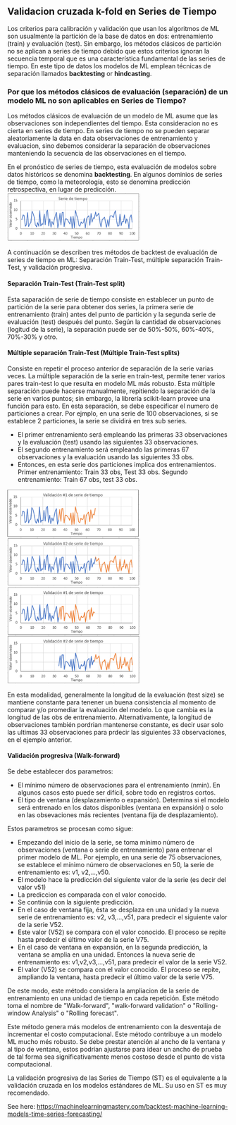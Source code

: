 ## Validacion cruzada k-fold en Series de Tiempo
Los criterios para calibración y validación que usan los algoritmos de ML son usualmente la partición de la base de datos en dos: entrenamiento (train) y evaluación (test). Sin embargo, los métodos clásicos de partición no se aplican a series de tiempo debido que estos criterios ignoran la secuencia temporal que es una característica fundamental de las series de tiempo. En este tipo de datos los modelos de ML emplean técnicas de separación llamados **backtesting** or **hindcasting**.

### Por que los métodos clásicos de evaluación (separación) de un modelo ML no son aplicables en Series de Tiempo?
Los métodos clásicos de evaluación de un modelo de ML asume que las observaciones son independientes del tiempo. Esta consideracion no es cierta en series de tiempo.
En series de tiempo no se pueden separar aleatoriamente la data en data observaciones de entrenamiento y evaluacion, sino debemos considerar la separación de observaciones manteniendo la secuencia de las observaciones en el tiempo.

En el pronóstico de series de tiempo, esta evaluación de modelos sobre datos históricos se denomina **backtesting**. En algunos dominios de series de tiempo, como la meteorología, esto se denomina predicción retrospectiva, en lugar de predicción.
<img src="img/serie_de_tiempo.png" width = "300">

A continuación se describen tres métodos de backtest de evaluación de series de tiempo en ML: Separación Train-Test, múltiple separación Train-Test, y validación progresiva.
#### Separación Train-Test (Train-Test split)
Esta saparación de serie de tiempo consiste en establecer un punto de partición de la serie para obtener dos series, la primera serie de entrenamiento (train) antes del punto de partición y la segunda serie de evaluación (test) después del punto. Según la cantidad de observaciones (logitud de la serie), la separación puede ser de 50%-50%, 60%-40%, 70%-30% y otro.
#### Múltiple separación Train-Test (Múltiple Train-Test splits)
Consiste en repetir el proceso anterior de separación de la serie varias veces. La múltiple separación de la serie en train-test, permite tener varios pares train-test lo que resulta en modelo ML más robusto.
Esta múltiple separación puede hacerse manualmente, repitiendo la separación de la serie en varios puntos; sin embargo, la librería scikit-learn provee una función para esto.
En esta separación, se debe especificar el numero de particiones a crear. Por ejmplo, en una serie de 100 observaciones, si se establece 2 particiones, la serie se dividirá en tres sub series. 
- El primer entrenamiento será empleando las primeras 33 observaciones y la evaluación (test) usando las siguientes 33 observaciones.
- El segundo entrenamiento será empleando las primeras 67 observaciones y la evaluación usando las siguientes 33 obs.
- Entonces, en esta serie dos particiones implica dos entrenamientos.
Primer entrenamiento: Train 33 obs, Test 33 obs.
Segundo entrenamiento: Train 67 obs, test 33 obs.

<img src="img/Validacion_m1.png" width = "300">
<img src="img/Validacion_m2.png" width = "300">

En esta modalidad, generalmente la longitud de la evaluación (test size) se mantiene constante para tenener un buena consistencia al momento de comparar y/o promediar la evaluación del modelo. Lo que cambia es la longitud de las obs de entrenamiento.
Alternativamente, la longitud de observaciones también pordrian mantenerse constante, es decir usar solo las ultimas 33 observaciones para prdecir las siguientes 33 observaciones, en el ejemplo anterior.


#### Validación progresiva (Walk-forward)
Se debe establecer dos parametros:
- El mínimo número de observaciones para el entrenamiento (nmin). En algunos casos esto puede ser difícil, sobre todo en registros cortos.
- El tipo de ventana (desplazamiento o expansión). Determina si el modelo será entrenado en los datos disponibles (ventana en expansión) o solo en las obsevaciones más recientes (ventana fija de desplazamiento).

Estos parametros se procesan como sigue:
- Empezando del inicio de la serie, se toma mínimo número de observaciones (ventana o serie de entrenamiento) para entrenar el primer modelo de ML. Por ejemplo, en una serie de 75 observaciones, se establece el mínimo número de observaciones en 50, la serie de entrenamiento es: v1, v2,...,v50.
- El modelo hace la predicción del siguiente valor de la serie (es decir del valor v51)
- La prediccion es comparada con el valor conocido.
- Se continúa con la siguiente predicción. 
- En el caso de ventana fija, ésta se desplaza en una unidad y la nueva serie de entrenamiento es: v2, v3,...,v51, para predecir el siguiente valor de la serie V52. 
- Este valor (V52) se compara con el valor conocido. El proceso se repite hasta predecir el último valor de la serie V75.
- En el caso de ventana en expansión, en la segunda predicción, la ventana se amplia en una unidad. Entonces la nueva serie de entrenamiento es: v1,v2,v3,...,v51, para predecir el valor de la serie V52.
- El valor (V52) se compara con el valor conocido. El proceso se repite, ampliando la ventana, hasta predecir el último valor de la serie V75.


De este modo, este método considera la ampliacion de la serie de entrenamiento en una unidad de tiempo en cada repetición. Este método toma el nombre de "Walk-forward", "walk-forward validation" o "Rolling-window Analysis" o "Rolling forecast".

Este método genera más modelos de entrenamiento con la desventaja de incrementar el costo computacional. Este método contribuye a un modelo ML mucho més robusto. Se debe prestar atención al ancho de la ventana y al tipo de ventana, estos podrían ajustarse para idear un ancho de prueba de tal forma sea significativamente menos costoso desde el punto de vista computacional.

La validación progresiva de las Series de Tiempo (ST) es el equivalente a la validación cruzada en los modelos estándares de ML. Su uso en ST es muy recomendado.

See here:
https://machinelearningmastery.com/backtest-machine-learning-models-time-series-forecasting/









